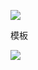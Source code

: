 ![](http://ww2.sinaimg.cn/large/006tNc79ly1g3zssqtr4kj31gu0gogq0.jpg)

模板

![](http://ww1.sinaimg.cn/large/006tNc79ly1g3zstofp24j318v0u0do9.jpg)

